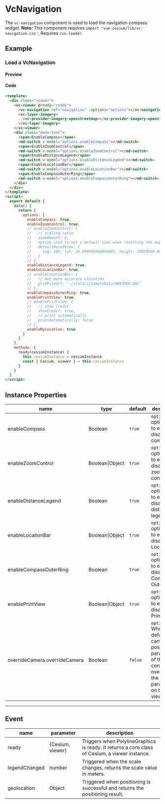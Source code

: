 # VcNavigation

The `vc-navigation` component is used to load the navigation compass widget. **Note:** This component requires `import 'vue-cesium/lib/vc-navigation.css'`, Requires `css-loader`.

## Example

### Load a VcNavigation

#### Preview

<doc-preview>
  <template>
    <div class="viewer">
      <vc-viewer @ready="ready">
        <vc-navigation ref="navigation" :options="options"></vc-navigation>
        <vc-layer-imagery>
          <vc-provider-imagery-openstreetmap></vc-provider-imagery-openstreetmap>
        </vc-layer-imagery>
      </vc-viewer>
      <div class="demo-tool">
        <span>EnableCompass</span>
        <md-switch v-model="options.enableCompass"></md-switch>
        <span>EnableZoomControl</span>
        <md-switch v-model="options.enableZoomControl"></md-switch>
        <span>EnableDistanceLegend</span>
        <md-switch v-model="options.enableDistanceLegend"></md-switch>
        <span>EnableLocationBar</span>
        <md-switch v-model="options.enableLocationBar"></md-switch>
        <span>EnableCompassOuterRing</span>
        <md-switch v-model="options.enableCompassOuterRing"></md-switch>
      </div>
    </div>
  </template>
  <script>
    export default {
      data () {
        return {
          options: {
            enableCompass: true,
            enableZoomControl: true,
            // enableZoomControl: {
            //   // scaling ratio
            //   zoomAmount: 2,
            //   option used to set a default view when resetting the map view with the reset navigation control.{lng: number, lat: number, height: number} or rectangle{west: number,south: number,east: number,north: number}
            //   defaultResetView: {
            //     lng: 105, lat: 29.999999999999993, height: 19059568.497290563, heading: 360, pitch: -90, roll: 0
            //   }
            // },
            enableDistanceLegend: true,
            enableLocationBar: true,
            // enableLocationBar: {
            //   // Get more accurate elevation
            //   gridFileUrl: './statics/SampleData/WW15MGH.DAC'
            // },
            enableCompassOuterRing: true,
            enablePrintView: true,
            // enablePrintView: {
            //   // show Credit
            //   showCredit: true,
            //   // print automatically
            //   printAutomatically: false
            // },
            enableMyLocation: true
          }
        }
      },
      methods: {
        ready (cesiumInstance) {
          this.cesiumInstance = cesiumInstance
          const {Cesium, viewer} = this.cesiumInstance
        }
      }
    }
  </script>
</doc-preview>

#### Code

```html
<template>
  <div class="viewer">
    <vc-viewer @ready="ready">
      <vc-navigation ref="navigation" :options="options"></vc-navigation>
      <vc-layer-imagery>
        <vc-provider-imagery-openstreetmap></vc-provider-imagery-openstreetmap>
      </vc-layer-imagery>
    </vc-viewer>
    <div class="demo-tool">
      <span>EnableCompass</span>
      <md-switch v-model="options.enableCompass"></md-switch>
      <span>EnableZoomControl</span>
      <md-switch v-model="options.enableZoomControl"></md-switch>
      <span>EnableDistanceLegend</span>
      <md-switch v-model="options.enableDistanceLegend"></md-switch>
      <span>EnableLocationBar</span>
      <md-switch v-model="options.enableLocationBar"></md-switch>
      <span>EnableCompassOuterRing</span>
      <md-switch v-model="options.enableCompassOuterRing"></md-switch>
    </div>
  </div>
</template>
<script>
  export default {
    data() {
      return {
        options: {
          enableCompass: true,
          enableZoomControl: true,
          // enableZoomControl: {
          //   // scaling ratio
          //   zoomAmount: 2,
          //   option used to set a default view when resetting the map view with the reset navigation control.{lng: number, lat: number, height: number} or rectangle{west: number,south: number,east: number,north: number}
          //   defaultResetView: {
          //     lng: 105, lat: 29.999999999999993, height: 19059568.497290563, heading: 360, pitch: -90, roll: 0
          //   }
          // },
          enableDistanceLegend: true,
          enableLocationBar: true,
          // enableLocationBar: {
          //   // Get more accurate elevation
          //   gridFileUrl: './statics/SampleData/WW15MGH.DAC'
          // },
          enableCompassOuterRing: true,
          enablePrintView: true,
          // enablePrintView: {
          //   // show Credit
          //   showCredit: true,
          //   // print automatically
          //   printAutomatically: false
          // },
          enableMyLocation: true
        }
      }
    },
    methods: {
      ready(cesiumInstance) {
        this.cesiumInstance = cesiumInstance
        const { Cesium, viewer } = this.cesiumInstance
      }
    }
  }
</script>
```

## Instance Properties

<!-- prettier-ignore -->
| name | type | default | description |
| ---- | ---- | ------- | ----------- |
| enableCompass | Boolean | `true` | `optional` option used to enable or disable the compass. |
| enableZoomControl | Boolean\|Object | `true` | `optional` option used to enable or disable the zoom control. |
| enableDistanceLegend | Boolean | `true` | `optional` option used to enable or disable the distance legend. |
| enableLocationBar | Boolean\|Object | `true` | `optional` option used to enable or disable the LocationBar. |
| enableCompassOuterRing | Boolean | `true` | `optional` option used to enable or disable the Compass Outer Ring. |
| enablePrintView | Boolean\|Object | `true` | `optional` option used to enable or disable the PrintView. |
| overrideCamera.overrideCamera | Boolean | `false` | `optional` Whether the default camera position parameter of the zoom control overrides the camera parameter on the vc-viewer. |

---

## Event

| name          | parameter        | description                                                                                    |
| ------------- | ---------------- | ---------------------------------------------------------------------------------------------- |
| ready         | {Cesium, viewer} | Triggers when PolylineGraphics is ready. It returns a core class of Cesium, a viewer instance. |
| legendChanged | number           | Triggered when the scale changes, returns the scale value in meters.                           |
| geolocation   | Object           | Triggered when positioning is successful and returns the positioning result.                   |
